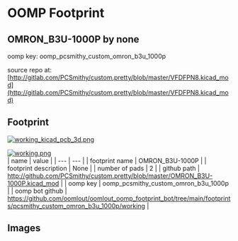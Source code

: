 # OOMP Footprint  
## OMRON_B3U-1000P  by none  
  
oomp key: oomp_pcsmithy_custom_omron_b3u_1000p  
  
source repo at: [http://gitlab.com/PCSmithy/custom.pretty/blob/master/VFDFPN8.kicad_mod](http://gitlab.com/PCSmithy/custom.pretty/blob/master/VFDFPN8.kicad_mod)  
## Footprint  
  
[![working_kicad_pcb_3d.png](working_kicad_pcb_3d_600.png)](working_kicad_pcb_3d.png)  
  
[![working.png](working_600.png)](working.png)  
| name | value | 
| --- | --- | 
| footprint name | OMRON_B3U-1000P | 
| footprint description | None | 
| number of pads | 2 | 
| github path | http://github.com/PCSmithy/custom.pretty/blob/master/OMRON_B3U-1000P.kicad_mod | 
| oomp key | oomp_pcsmithy_custom_omron_b3u_1000p | 
| oomp bot github | https://github.com/oomlout/oomlout_oomp_footprint_bot/tree/main/footprints/pcsmithy_custom_omron_b3u_1000p/working | 
## Images  
